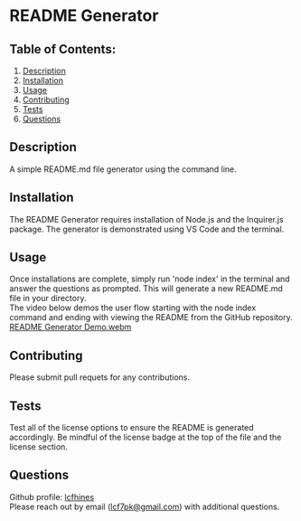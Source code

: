
  # README Generator

  ### 

  ## Table of Contents:
  1. [Description](#Description)
  2. [Installation](#Installation)
  3. [Usage](#Usage)
  4. [Contributing](#Contributing)
  5. [Tests](#Tests)
  6. [Questions](#Questions)

  ## Description
  A simple README.md file generator using the command line.

  ## Installation
  The README Generator requires installation of Node.js and the Inquirer.js package. The generator is demonstrated using VS Code and the terminal.

  ## Usage
  Once installations are complete, simply run 'node index' in the terminal and answer the questions as prompted. This will generate a new README.md file in your  directory.  
  The video below demos the user flow starting with the node index command and ending with viewing the README from the GitHub repository.  
  [README Generator Demo.webm](https://user-images.githubusercontent.com/113798073/197097033-c174aecf-330d-4a2e-82a3-4daa39041685.webm)

  ## Contributing
  Please submit pull requets for any contributions.

  ## Tests
  Test all of the license options to ensure the README is generated accordingly. Be mindful of the license badge at the top of the file and the license section.
  
  ## Questions
  Github profile: [lcfhines](https://github.com/lcfhines)  
  Please reach out by email (lcf7pk@gmail.com) with additional questions.
